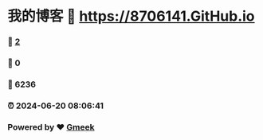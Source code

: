 # 我的博客 :link: https://8706141.GitHub.io 
### :page_facing_up: [2](https://8706141.GitHub.io/tag.html) 
### :speech_balloon: 0 
### :hibiscus: 6236 
### :alarm_clock: 2024-06-20 08:06:41 
### Powered by :heart: [Gmeek](https://github.com/Meekdai/Gmeek)
